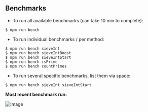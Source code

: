 Benchmarks
----------

* To run all available benchmarks (can take 10 min to complete):

```shell
$ npm run bench
```

* To run individual benchmarks / per method:

```shell
$ npm run bench sieveInt
$ npm run bench sieveIntBoost
$ npm run bench sieveIntStart
$ npm run bench isPrime
$ npm run bench countPrimes
```

* To run several specific benchmarks, list them via space:

```shell
$ npm run bench sieveInt sieveIntStart
```

**Most recent benchmark run:**

![image](https://user-images.githubusercontent.com/5108906/138408902-dfa4fbf0-d9e7-419b-a33d-2e3bb83c274a.png)


